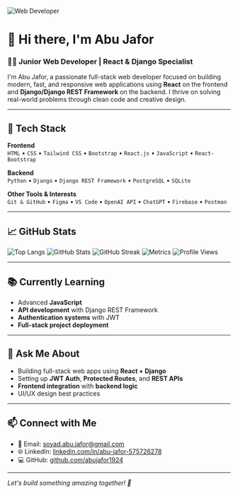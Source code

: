 ![Web Developer](https://i.ibb.co/99HKkFr/profile.jpg)

# 👋 Hi there, I'm Abu Jafor  
### 🧑‍💻 Junior Web Developer | React & Django Specialist

I'm Abu Jafor, a passionate full-stack web developer focused on building modern, fast, and responsive web applications using **React** on the frontend and **Django/Django REST Framework** on the backend. I thrive on solving real-world problems through clean code and creative design.

---

## 🚀 Tech Stack

**Frontend**  
`HTML` • `CSS` • `Tailwind CSS` • `Bootstrap` • `React.js` • `JavaScript` • `React-Bootstrap`

**Backend**  
`Python` • `Django` • `Django REST Framework` • `PostgreSQL` • `SQLite`

**Other Tools & Interests**  
`Git & GitHub` • `Figma` • `VS Code` • `OpenAI API` • `ChatGPT` • `Firebase` • `Postman`

---

## 📈 GitHub Stats

![Top Langs](https://github-readme-stats.vercel.app/api/top-langs/?username=abujafor1924&layout=compact&theme=tokyonight)
![GitHub Stats](https://github-readme-stats.vercel.app/api?username=abujafor1924&show_icons=true&theme=tokyonight)
![GitHub Streak](https://streak-stats.demolab.com?user=abujafor1924&theme=tokyonight)
![Metrics](https://metrics.lecoq.io/abujafor1924)
![Profile Views](https://gpvc.arturio.dev/abujafor1924)

---

## 📚 Currently Learning

- Advanced **JavaScript**
- **API development** with Django REST Framework
- **Authentication systems** with JWT
- **Full-stack project deployment**

---

## 🧠 Ask Me About

- Building full-stack web apps using **React + Django**
- Setting up **JWT Auth**, **Protected Routes**, and **REST APIs**
- **Frontend integration** with **backend logic**
- UI/UX design best practices

---

## 📫 Connect with Me

- 📧 Email: [soyad.abu.jafor@gmail.com](mailto:soyad.abu.jafor@gmail.com)
- 🌐 LinkedIn: [linkedin.com/in/abu-jafor-575726278](https://www.linkedin.com/in/abu-jafor-575726278/)
- 💻 GitHub: [github.com/abujafor1924](https://github.com/abujafor1924)

---

*Let's build something amazing together! 🚀*
